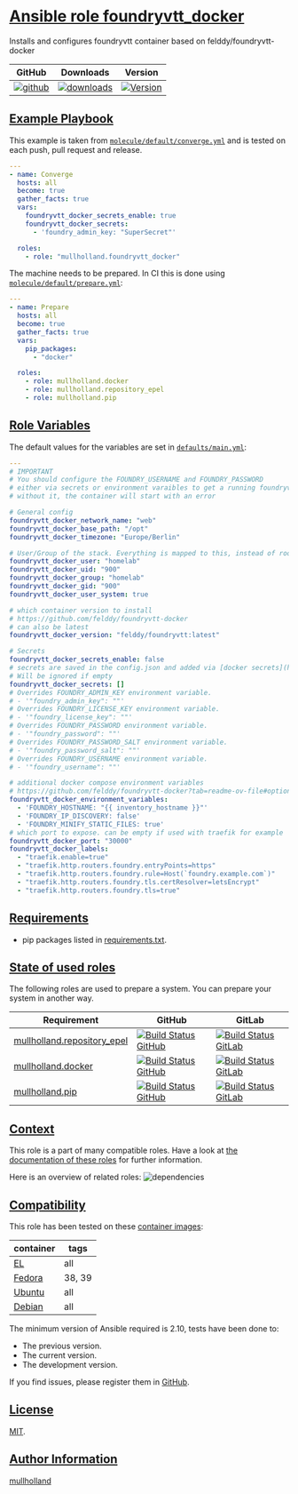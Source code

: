 # [Ansible role foundryvtt_docker](#foundryvtt_docker)

Installs and configures foundryvtt container based on felddy/foundryvtt-docker

|GitHub|Downloads|Version|
|------|---------|-------|
|[![github](https://github.com/mullholland/ansible-role-foundryvtt_docker/actions/workflows/molecule.yml/badge.svg)](https://github.com/mullholland/ansible-role-foundryvtt_docker/actions/workflows/molecule.yml)|[![downloads](https://img.shields.io/ansible/role/d/mullholland/foundryvtt_docker)](https://galaxy.ansible.com/mullholland/foundryvtt_docker)|[![Version](https://img.shields.io/github/release/mullholland/ansible-role-foundryvtt_docker.svg)](https://github.com/mullholland/ansible-role-foundryvtt_docker/releases/)|
## [Example Playbook](#example-playbook)

This example is taken from [`molecule/default/converge.yml`](https://github.com/mullholland/ansible-role-foundryvtt_docker/blob/master/molecule/default/converge.yml) and is tested on each push, pull request and release.

```yaml
---
- name: Converge
  hosts: all
  become: true
  gather_facts: true
  vars:
    foundryvtt_docker_secrets_enable: true
    foundryvtt_docker_secrets:
      - 'foundry_admin_key: "SuperSecret"'

  roles:
    - role: "mullholland.foundryvtt_docker"
```

The machine needs to be prepared. In CI this is done using [`molecule/default/prepare.yml`](https://github.com/mullholland/ansible-role-foundryvtt_docker/blob/master/molecule/default/prepare.yml):

```yaml
---
- name: Prepare
  hosts: all
  become: true
  gather_facts: true
  vars:
    pip_packages:
      - "docker"

  roles:
    - role: mullholland.docker
    - role: mullholland.repository_epel
    - role: mullholland.pip
```



## [Role Variables](#role-variables)

The default values for the variables are set in [`defaults/main.yml`](https://github.com/mullholland/ansible-role-foundryvtt_docker/blob/master/defaults/main.yml):

```yaml
---
# IMPORTANT
# You should configure the FOUNDRY_USERNAME and FOUNDRY_PASSWORD
# either via secrets or environment varaibles to get a running foundryvtt container
# without it, the container will start with an error

# General config
foundryvtt_docker_network_name: "web"
foundryvtt_docker_base_path: "/opt"
foundryvtt_docker_timezone: "Europe/Berlin"

# User/Group of the stack. Everything is mapped to this, instead of root.
foundryvtt_docker_user: "homelab"
foundryvtt_docker_uid: "900"
foundryvtt_docker_group: "homelab"
foundryvtt_docker_gid: "900"
foundryvtt_docker_user_system: true

# which container version to install
# https://github.com/felddy/foundryvtt-docker
# can also be latest
foundryvtt_docker_version: "felddy/foundryvtt:latest"

# Secrets
foundryvtt_docker_secrets_enable: false
# secrets are saved in the config.json and added via [docker secrets](https://docs.docker.com/engine/swarm/secrets/)
# Will be ignored if empty
foundryvtt_docker_secrets: []
# Overrides FOUNDRY_ADMIN_KEY environment variable.
# - '"foundry_admin_key": ""'
# Overrides FOUNDRY_LICENSE_KEY environment variable.
# - '"foundry_license_key": ""'
# Overrides FOUNDRY_PASSWORD environment variable.
# - '"foundry_password": ""'
# Overrides FOUNDRY_PASSWORD_SALT environment variable.
# - '"foundry_password_salt": ""'
# Overrides FOUNDRY_USERNAME environment variable.
# - '"foundry_username": ""'

# additional docker compose environment variables
# https://github.com/felddy/foundryvtt-docker?tab=readme-ov-file#optional-variables
foundryvtt_docker_environment_variables:
  - 'FOUNDRY_HOSTNAME: "{{ inventory_hostname }}"'
  - 'FOUNDRY_IP_DISCOVERY: false'
  - 'FOUNDRY_MINIFY_STATIC_FILES: true'
# which port to expose. can be empty if used with traefik for example
foundryvtt_docker_port: "30000"
foundryvtt_docker_labels:
  - "traefik.enable=true"
  - "traefik.http.routers.foundry.entryPoints=https"
  - "traefik.http.routers.foundry.rule=Host(`foundry.example.com`)"
  - "traefik.http.routers.foundry.tls.certResolver=letsEncrypt"
  - "traefik.http.routers.foundry.tls=true"
```

## [Requirements](#requirements)

- pip packages listed in [requirements.txt](https://github.com/mullholland/ansible-role-foundryvtt_docker/blob/master/requirements.txt).

## [State of used roles](#state-of-used-roles)

The following roles are used to prepare a system. You can prepare your system in another way.

| Requirement | GitHub | GitLab |
|-------------|--------|--------|
|[mullholland.repository_epel](https://galaxy.ansible.com/mullholland/repository_epel)|[![Build Status GitHub](https://github.com/mullholland/ansible-role-repository_epel/workflows/Ansible%20Molecule/badge.svg)](https://github.com/mullholland/ansible-role-repository_epel/actions)|[![Build Status GitLab](https://gitlab.com/opensourceunicorn/ansible-role-repository_epel/badges/master/pipeline.svg)](https://gitlab.com/opensourceunicorn/ansible-role-repository_epel)|
|[mullholland.docker](https://galaxy.ansible.com/mullholland/docker)|[![Build Status GitHub](https://github.com/mullholland/ansible-role-docker/workflows/Ansible%20Molecule/badge.svg)](https://github.com/mullholland/ansible-role-docker/actions)|[![Build Status GitLab](https://gitlab.com/opensourceunicorn/ansible-role-docker/badges/master/pipeline.svg)](https://gitlab.com/opensourceunicorn/ansible-role-docker)|
|[mullholland.pip](https://galaxy.ansible.com/mullholland/pip)|[![Build Status GitHub](https://github.com/mullholland/ansible-role-pip/workflows/Ansible%20Molecule/badge.svg)](https://github.com/mullholland/ansible-role-pip/actions)|[![Build Status GitLab](https://gitlab.com/opensourceunicorn/ansible-role-pip/badges/master/pipeline.svg)](https://gitlab.com/opensourceunicorn/ansible-role-pip)|

## [Context](#context)

This role is a part of many compatible roles. Have a look at [the documentation of these roles](https://mullholland.net) for further information.

Here is an overview of related roles:
![dependencies](https://raw.githubusercontent.com/mullholland/ansible-role-foundryvtt_docker/png/requirements.png "Dependencies")

## [Compatibility](#compatibility)

This role has been tested on these [container images](https://hub.docker.com/u/mullholland):

|container|tags|
|---------|----|
|[EL](https://hub.docker.com/r/mullholland/enterpriselinux)|all|
|[Fedora](https://hub.docker.com/r/mullholland/fedora/)|38, 39|
|[Ubuntu](https://hub.docker.com/r/mullholland/ubuntu)|all|
|[Debian](https://hub.docker.com/r/mullholland/debian)|all|

The minimum version of Ansible required is 2.10, tests have been done to:

- The previous version.
- The current version.
- The development version.

If you find issues, please register them in [GitHub](https://github.com/mullholland/ansible-role-foundryvtt_docker/issues).

## [License](#license)

[MIT](https://github.com/mullholland/ansible-role-foundryvtt_docker/blob/master/LICENSE).

## [Author Information](#author-information)

[mullholland](https://mullholland.net)

